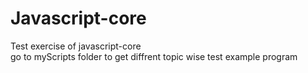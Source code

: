 # Javascript-core
Test exercise of javascript-core  <br>
go to myScripts folder to get diffrent topic wise test example program
